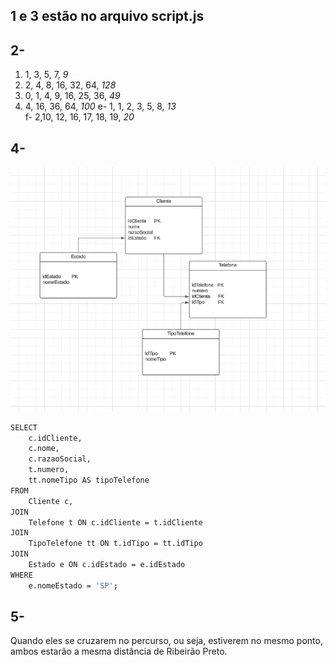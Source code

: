 ## 1 e 3 estão no arquivo script.js
## 2-
1. 1, 3, 5, 7, _9_
2. 2, 4, 8, 16, 32, 64, _128_
3. 0, 1, 4, 9, 16, 25, 36, _49_
4. 4, 16, 36, 64, _100_
e- 1, 1, 2, 3, 5, 8, _13_<br>
f- 2,10, 12, 16, 17, 18, 19, _20_<br>

## 4- 
<img src="diagrama.png">

``` bash
SELECT 
    c.idCliente, 
    c.nome, 
    c.razaoSocial, 
    t.numero,
    tt.nomeTipo AS tipoTelefone
FROM 
    Cliente c,
JOIN 
    Telefone t ON c.idCliente = t.idCliente
JOIN 
    TipoTelefone tt ON t.idTipo = tt.idTipo
JOIN 
    Estado e ON c.idEstado = e.idEstado
WHERE 
    e.nomeEstado = 'SP';
```

## 5-
Quando eles se cruzarem no percurso, ou seja, estiverem no mesmo ponto, ambos estarão a mesma distância de Ribeirão Preto.